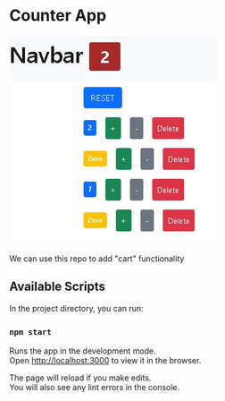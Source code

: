 # Counter App

![Counter App Image](https://github.com/pradeep-giri/counter-app-react/blob/main/img/counter-app-demo.JPG)

We can use this repo to add "cart" functionality

## Available Scripts

In the project directory, you can run:

### `npm start`

Runs the app in the development mode.\
Open [http://localhost:3000](http://localhost:3000) to view it in the browser.

The page will reload if you make edits.\
You will also see any lint errors in the console.

